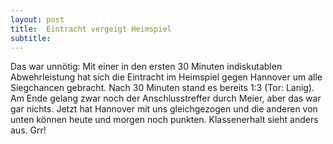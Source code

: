 ```yaml
---
layout: post
title:  Eintracht vergeigt Heimspiel
subtitle:  
---
```


Das war unnötig: Mit einer in den ersten 30 Minuten indiskutablen Abwehrleistung hat sich die Eintracht im Heimspiel gegen Hannover um alle Siegchancen gebracht. Nach 30 Minuten stand es bereits 1:3 (Tor: Lanig). Am Ende gelang zwar noch der Anschlusstreffer durch Meier, aber das war gar nichts. Jetzt hat Hannover mit uns gleichgezogen und die anderen von unten können heute und morgen noch punkten. Klassenerhalt sieht anders aus. Grr!


